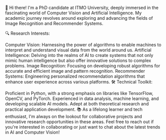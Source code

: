 👋 Hi there! I'm a PhD candidate at ITMO University, deeply immersed in the fascinating world of Computer Vision and Artificial Intelligence. My academic journey revolves around exploring and advancing the fields of Image Recognition and Recommender Systems.

🔍 Research Interests:

Computer Vision: Harnessing the power of algorithms to enable machines to interpret and understand visual data from the world around us.
Artificial Intelligence: Delving into the realms of AI to create systems that not only mimic human intelligence but also offer innovative solutions to complex problems.
Image Recognition: Focusing on developing robust algorithms for accurate and efficient image and pattern recognition.
Recommender Systems: Engineering personalized recommendation algorithms that enhance user experience across various platforms.
🛠 Technical Toolkit:

Proficient in Python, with a strong emphasis on libraries like TensorFlow, OpenCV, and PyTorch.
Experienced in data analysis, machine learning, and developing scalable AI models.
Adept at both theoretical research and practical application development.
📚 As a lifelong learner and tech enthusiast, I'm always on the lookout for collaborative projects and innovative research opportunities in these areas. Feel free to reach out if you're interested in collaborating or just want to chat about the latest trends in AI and Computer Vision!

